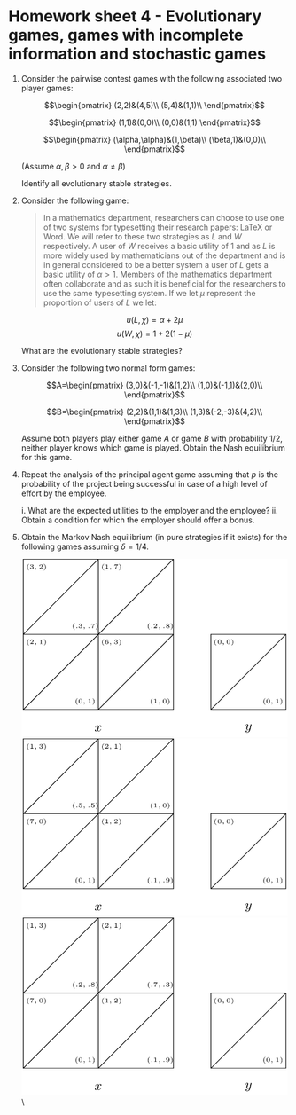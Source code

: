 # Homework sheet 4 - Evolutionary games, games with incomplete information and stochastic games


1. Consider the pairwise contest games with the following associated two player games:

    $$\begin{pmatrix}
    (2,2)&(4,5)\\
    (5,4)&(1,1)\\
    \end{pmatrix}$$

    $$\begin{pmatrix}
    (1,1)&(0,0)\\
    (0,0)&(1,1)
    \end{pmatrix}$$

    $$\begin{pmatrix}
    (\alpha,\alpha)&(1,\beta)\\
    (\beta,1)&(0,0)\\
    \end{pmatrix}$$

    (Assume $\alpha,\beta >0$ and $\alpha \ne \beta$)

    Identify all evolutionary stable strategies.


2. Consider the following game:

    > In a mathematics department, researchers can choose to use one of two systems for typesetting their research papers: LaTeX or Word. We will refer to these two strategies as $L$ and $W$ respectively. A user of $W$ receives a basic utility of 1 and as $L$ is more widely used by mathematicians out of the department and is in general considered to be a better system a user of $L$ gets a basic utility of $\alpha > 1$. Members of the mathematics department often collaborate and as such it is beneficial for the researchers to use the same typesetting system. If we let $\mu$ represent the proportion of users of $L$ we let:

    $$u(L,\chi)=\alpha+2\mu$$
    $$u(W,\chi)=1+2(1-\mu)$$

    What are the evolutionary stable strategies?

3. Consider the following two normal form games:

    $$A=\begin{pmatrix}
    (3,0)&(-1,-1)&(1,2)\\
    (1,0)&(-1,1)&(2,0)\\
    \end{pmatrix}$$

    $$B=\begin{pmatrix}
    (2,2)&(1,1)&(1,3)\\
    (1,3)&(-2,-3)&(4,2)\\
    \end{pmatrix}$$

    Assume both players play either game $A$ or game $B$ with probability $1/2$, neither player knows which game is played. Obtain the Nash equilibrium for this game.

4. Repeat the analysis of the principal agent game assuming that $p$ is the probability of the project being successful in case of a high level of effort by the employee.

    i. What are the expected utilities to the employer and the employee?
    ii. Obtain a condition for which the employer should offer a bonus.

5. Obtain the Markov Nash equilibrium (in pure strategies if it exists) for the following games assuming $\delta=1/4$.

    ![](images/E04-img01.png)\
    ![](images/E04-img02.png)\
    ![](images/E04-img03.png)\
